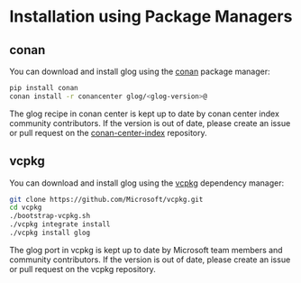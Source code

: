 # Installation using Package Managers

## conan

You can download and install glog using the [conan](https://conan.io)
package manager:

``` bash
pip install conan
conan install -r conancenter glog/<glog-version>@
```

The glog recipe in conan center is kept up to date by conan center index
community contributors. If the version is out of date, please create an
issue or pull request on the
[conan-center-index](https://github.com/conan-io/conan-center-index)
repository.

## vcpkg

You can download and install glog using the
[vcpkg](https://github.com/Microsoft/vcpkg) dependency manager:

``` bash
git clone https://github.com/Microsoft/vcpkg.git
cd vcpkg
./bootstrap-vcpkg.sh
./vcpkg integrate install
./vcpkg install glog
```

The glog port in vcpkg is kept up to date by Microsoft team members and
community contributors. If the version is out of date, please create an
issue or pull request on the vcpkg repository.
